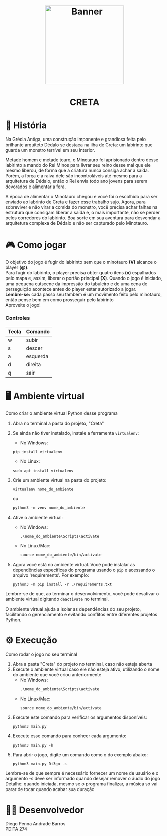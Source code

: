 <h1 align="center">
    <a href="https://laravelcollective.com/tools/banner">
        <img alt="Banner" title="#Banner" style="object-fit: cover; height:250px;" src="https://www.shutterstock.com/image-illustration/ancient-greece-scene-historic-mythology-600nw-1921938134.jpg"  />
    </a>
</h1>

<h1 align="center">
CRETA    
</h1>

# 📜 História
<article>
    <p> 
Na Grécia Antiga, uma construção imponente e grandiosa feita pelo brilhante arquiteto Dédalo se destaca na ilha de Creta: um labirinto que guarda um monstro terrível em seu interior. 
    </p>
    <p>
Metade homem e metade touro, o Minotauro foi aprisionado dentro desse labirinto a mando do Rei Minos para livrar seu reino desse mal que ele mesmo liberou, de forma que a criatura nunca consiga achar a saída. Porém, a força e a raiva dele são incontroláveis até mesmo para a arquitetura de Dédalo, então o Rei envia todo ano jovens para serem devorados e alimentar a fera.
    </p>
    <p>
A época de alimentar o Minotauro chegou e você foi o escolhido para ser enviado ao labrinto de Creta e fazer esse trabalho sujo. Agora, para sobreviver e não virar a comida do monstro, você precisa achar falhas na estrutura que consigam liberar a saída e, o mais importante, não se perder pelos corredores do labirinto. Boa sorte em sua aventura para desvendar a arquitetura complexa de Dédalo e não ser capturado pelo Minotauro.
    </p>
</article>

# 🎮 Como jogar
O objetivo do jogo é fugir do labirinto sem que o minotauro **(V)** alcance o player **(@)**. <br>
Para fugir do labirinto, o player precisa obter quatro itens **(o)** espalhados pelo mapa e, assim, liberar o portão principal **(X)**. Quando o jogo é iniciado, uma pequena cutscene da impressão do tabuleiro e de uma cena de perseguição acontece antes do player estar autorizado a jogar. <br>
**Lembre-se:** cada passo seu também é um movimento feito pelo minotauro, então pense bem em como prosseguir pelo labirinto <br>
Aproveite o jogo!

<h3> Controles </h3>

| Tecla  | Comando |
| ------------- | ------------- |
| w | subir |
| s | descer |
| a | esquerda |
| d | direita |
| q | sair |

# 🖥️​ Ambiente virtual
Como criar o ambiente virtual Python desse programa
1. Abra no terminal a pasta do projeto, "Creta"
   
2. Se ainda não tiver instalado, instale a ferramenta `virtualenv`:
   - No Windows:
   ```
   pip install virtualenv
   ```
   - No Linux:
   ```
   sudo apt install virtualenv
   ```
   
4. Crie um ambiente virtual na pasta do projeto:
   ```
   virtualenv nome_do_ambiente
   ```
   ou
   ```
   python3 -m venv nome_do_ambiente
   ```

5. Ative o ambiente virtual:
   - No Windows:
     ```
     .\nome_do_ambiente\Scripts\activate
     ```
   - No Linux/Mac:
     ```
     source nome_do_ambiente/bin/activate
     ```

6. Agora você está no ambiente virtual. Você pode instalar as dependências específicas do programa usando o `pip` e acessando o arquivo 'requirements'. Por exemplo:
   ```
   python3 -m pip install -r ./requirements.txt
   ```

Lembre-se de que, ao terminar o desenvolvimento, você pode desativar o ambiente virtual digitando `deactivate` no terminal.

O ambiente virtual ajuda a isolar as dependências do seu projeto, facilitando o gerenciamento e evitando conflitos entre diferentes projetos Python.

# ⚙ Execução
Como rodar o jogo no seu terminal
1. Abra a pasta "Creta" do projeto no terminal, caso não esteja aberta
2. Execute o ambiente virtual caso ele não esteja ativo, utilizando o nome do ambiente que você criou anteriormente
   - No Windows:
     ```
     .\nome_do_ambiente\Scripts\activate
     ```
   - No Linux/Mac:
     ```
     source nome_do_ambiente/bin/activate
     ```
3. Execute este comando para verificar os argumentos disponíveis:
   ```
   python3 main.py
   ```
4. Execute esse comando para conhcer cada argumento:
   ```
   python3 main.py -h
   ```
5. Para abrir o jogo, digite um comando como o do exemplo abaixo:
   ```
   python3 main.py Di3go -s
   ```
Lembre-se de que sempre é necessário fornecer um nome de usuário e o argumento -s deve ser informado quando desejar remover o áudio do jogo <br>
Detalhe: quando iniciada, mesmo se o programa finalizar, a música só vai parar de tocar quando acabar sua duração  

# 👨‍💻 Desenvolvedor

Diego Penna Andrade Barros <br>
PDITA 274
